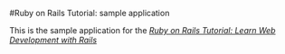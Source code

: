#Ruby on Rails Tutorial: sample application

This is the sample application for the [*Ruby on Rails Tutorial: Learn Web Development with Rails*](http://www.railstutorial.org/)